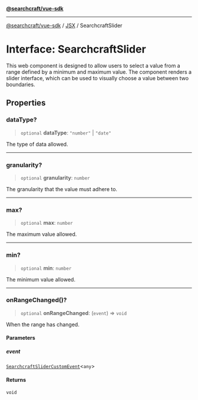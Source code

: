 [**@searchcraft/vue-sdk**](/reference/sdk/js-vue/README.md)

***

[@searchcraft/vue-sdk](/reference/sdk/js-vue/globals.md) / [JSX](/reference/sdk/js-vue/namespaces/JSX/README.md) / SearchcraftSlider

# Interface: SearchcraftSlider

This web component is designed to allow users to select a value from a range defined by a minimum and maximum value. The component renders a slider interface, which can be used to visually choose a value between two boundaries.

## Properties

### dataType?

> `optional` **dataType**: `"number"` \| `"date"`

The type of data allowed.

***

### granularity?

> `optional` **granularity**: `number`

The granularity that the value must adhere to.

***

### max?

> `optional` **max**: `number`

The maximum value allowed.

***

### min?

> `optional` **min**: `number`

The minimum value allowed.

***

### onRangeChanged()?

> `optional` **onRangeChanged**: (`event`) => `void`

When the range has changed.

#### Parameters

##### event

[`SearchcraftSliderCustomEvent`](/reference/sdk/js-vue/interfaces/SearchcraftSliderCustomEvent.md)\<`any`\>

#### Returns

`void`
